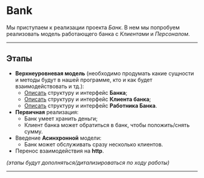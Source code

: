 # Bank

Мы приступаем к реализации проекта *Банк*. В нем мы попробуем реализовать модель работающего банка с *Клиентами* и *Персоналом*.

---

## Этапы

- **Верхнеуровневая модель** (необходимо продумать какие сущности и методы будут в нашей программе, кто и как будет взаимодействовать и тд.):
    - [Описать](https://github.com/CodingSquire/go-courses/blob/main/lection_6/hw/bank/pkg/bank/bank.go) структуру и интерфейс **Банка**;
    - [Описать](https://github.com/CodingSquire/go-courses/blob/main/lection_6/hw/bank/pkg/person/client.go) структуру и интерфейс **Клиента банка**;
    - [Описать](https://github.com/CodingSquire/go-courses/blob/main/lection_6/hw/bank/pkg/person/worker.go) структуру и интерфейс **Работника Банка**.
- **Первичная** реализация:
  - Банк умеет хранить деньги;
  - Клиент банка может обратиться в банк, чтобы положить/снять сумму.
- Введение **Асинхронной** модели:
  - Банк может обслуживать сразу несколько клиентов.
- Перенос взаимодействия на **http**.

*(этапы будут дополняться/дитализироваться по ходу работы)*

----


